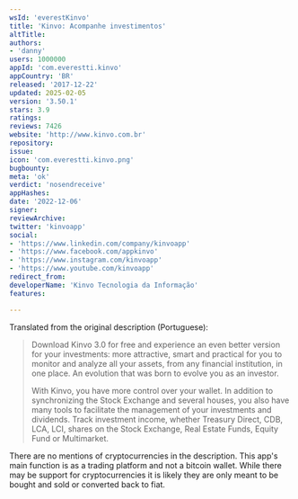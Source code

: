 ```yaml
---
wsId: 'everestKinvo'
title: 'Kinvo: Acompanhe investimentos'
altTitle: 
authors:
- 'danny'
users: 1000000
appId: 'com.everestti.kinvo'
appCountry: 'BR'
released: '2017-12-22'
updated: 2025-02-05
version: '3.50.1'
stars: 3.9
ratings: 
reviews: 7426
website: 'http://www.kinvo.com.br'
repository: 
issue: 
icon: 'com.everestti.kinvo.png'
bugbounty: 
meta: 'ok'
verdict: 'nosendreceive'
appHashes: 
date: '2022-12-06'
signer: 
reviewArchive: 
twitter: 'kinvoapp'
social:
- 'https://www.linkedin.com/company/kinvoapp'
- 'https://www.facebook.com/appkinvo'
- 'https://www.instagram.com/kinvoapp'
- 'https://www.youtube.com/kinvoapp'
redirect_from: 
developerName: 'Kinvo Tecnologia da Informação'
features: 

---
```


Translated from the original description (Portuguese):

> Download Kinvo 3.0 for free and experience an even better version for your investments: more attractive, smart and practical for you to monitor and analyze all your assets, from any financial institution, in one place. An evolution that was born to evolve you as an investor.
>
> With Kinvo, you have more control over your wallet. In addition to synchronizing the Stock Exchange and several houses, you also have many tools to facilitate the management of your investments and dividends. Track investment income, whether Treasury Direct, CDB, LCA, LCI, shares on the Stock Exchange, Real Estate Funds, Equity Fund or Multimarket.

There are no mentions of cryptocurrencies in the description. This app's main function is as a trading platform and not a bitcoin wallet. While there may be support for cryptocurrencies it is likely they are only meant to be bought and sold or converted back to fiat.